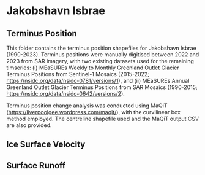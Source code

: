 # Jakobshavn Isbrae 

## Terminus Position 
This folder contains the terminus position shapefiles for Jakobshavn Isbrae (1990-2023). Terminus positions were manually digitised between 2022 and 2023 from SAR imagery, with two existing datasets used for the remaining timseries: (i) MEaSUREs Weekly to Monthly Greenland Outlet Glacier Terminus Positions from Sentinel-1 Mosaics (2015-2022; https://nsidc.org/data/nsidc-0781/versions/1), and (ii)  MEaSUREs Annual Greenland Outlet Glacier Terminus Positions from SAR Mosaics (1990-2015; https://nsidc.org/data/nsidc-0642/versions/2). 

Terminus position change analysis was conducted using MaQiT (https://liverpoolgee.wordpress.com/maqit/), with the curvilinear box method employed. The centreline shapefile used and the MaQiT output CSV are also provided.

## Ice Surface Velocity 

## Surface Runoff